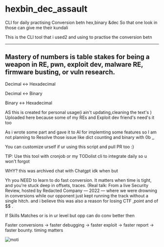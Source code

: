# hexbin_dec_assault
CLI for daily practising Conversion betn hex,binary &amp;dec So that one look in those can give me their kundali 

This is the CLI tool that i used2 and using to practise the conversion betn 

---
Mastery of numbers is table stakes for being a weapon in RE, pwn, exploit dev, malware RE, firmware busting, or vuln research.
---

Decimal ↔ Hexadecimal

Decimal ↔ Binary

Binary ↔ Hexadecimal

AS this is created for personal usage(i ain't updating,cleaning the text's ) Uploaded here because some of my REs and Exploit dev friend's need's it too

As i wrote some part and gave it to AI for implemting some features so I am not planning to Resolve those issue like dict counting and binary with 0b ,,

You can customize urself if ur using this script and pull PR too :}


TIP: Use this tool with cronjob or my TODolist cli to integrate daily so u won't forgot 


WHY? this was archived chat with Chatgpt idk when but 


Yh you NEED to learn to do fast conversion. It matters when time is tight, and you're stuck deep in offsets, traces. (Real talk: From a live Security Review, hosted by Redacted Company — 2022 — where we were drowning in conversions while our opponent just kept running the track without a single hitch. and i believe this was also a reason for losing CTF ,point and of $$ .

If Skills Matches or is in ur level  but opp can do conv better  then 

Faster conversions → faster debugging → faster exploit → faster report → faster bounty. timing matters

![moti](https://github.com/user-attachments/assets/33969d70-ab0f-4fa1-9eed-f4ca956fa231)



